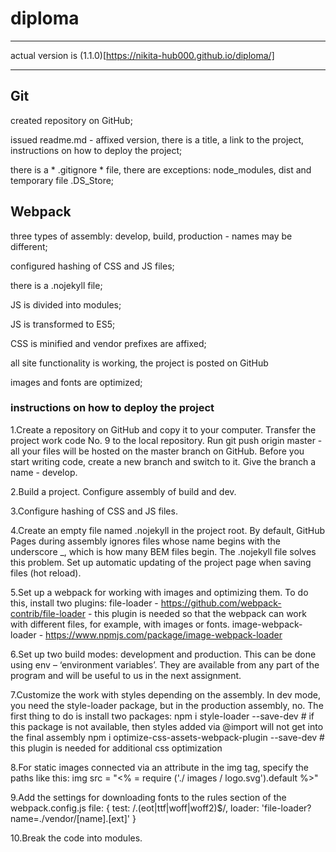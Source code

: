 # diploma
***
actual version is (1.1.0)[https://nikita-hub000.github.io/diploma/]
***
## Git

created repository on GitHub;

issued readme.md - affixed version, there is a title, a link to the project, instructions on how to deploy the project;

there is a * .gitignore * file, there are exceptions: node_modules, dist and temporary file .DS_Store;

## Webpack

three types of assembly: develop, build, production - names may be different;

configured hashing of CSS and JS files;

there is a .nojekyll file;

JS is divided into modules;

JS is transformed to ES5;

CSS is minified and vendor prefixes are affixed;

all site functionality is working, the project is posted on GitHub

images and fonts are optimized;

### instructions on how to deploy the project

1.Create a repository on GitHub and copy it to your computer. Transfer the project work code No. 9 to the local repository. Run git push origin master - all your files will be hosted on the master branch on GitHub. Before you start writing code, create a new branch and switch to it. Give the branch a name - develop.

2.Build a project. Configure assembly of build and dev.

3.Configure hashing of CSS and JS files.

4.Create an empty file named .nojekyll in the project root. By default, GitHub Pages during assembly ignores files whose name begins with the underscore _, which is how many BEM files begin. The .nojekyll file solves this problem. Set up automatic updating of the project page when saving files (hot reload).

5.Set up a webpack for working with images and optimizing them. To do this, install two plugins: file-loader - <https://github.com/webpack-contrib/file-loader> - this plugin is needed so that the webpack can work with different files, for example, with images or fonts. image-webpack-loader - <https://www.npmjs.com/package/image-webpack-loader>

6.Set up two build modes: development and production. This can be done using env – ‘environment variables’. They are available from any part of the program and will be useful to us in the next assignment.

7.Customize the work with styles depending on the assembly. In dev mode, you need the style-loader package, but in the production assembly, no. The first thing to do is install two packages: npm i style-loader --save-dev # if this package is not available, then styles added via @import will not get into the final assembly npm i optimize-css-assets-webpack-plugin --save-dev # this plugin is needed for additional css optimization

8.For static images connected via an attribute in the img tag, specify the paths like this: img src = "<% = require ('./ images / logo.svg').default %>"

9.Add the settings for downloading fonts to the rules section of the webpack.config.js file: { test: /.(eot|ttf|woff|woff2)$/, loader: 'file-loader?name=./vendor/[name].[ext]' }

10.Break the code into modules.
